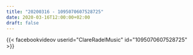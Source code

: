 ```yaml
---
title: "20200316 - 1095070607528725"
date: 2020-03-16T12:00:00+02:00
draft: false
---
```


{{< facebookvideov userid="ClareRadelMusic" id="1095070607528725" >}}
